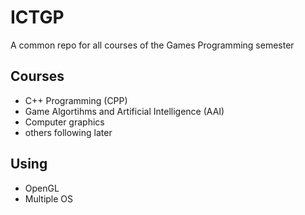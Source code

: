 # ICTGP
A common repo for all courses of the Games Programming semester

## Courses
- C++ Programming (CPP)
- Game Algortihms and Artificial Intelligence (AAI)
- Computer graphics
- others following later

## Using
- OpenGL
- Multiple OS
